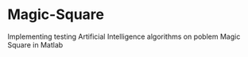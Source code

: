 # Magic-Square
Implementing testing Artificial Intelligence algorithms on poblem Magic Square in Matlab
